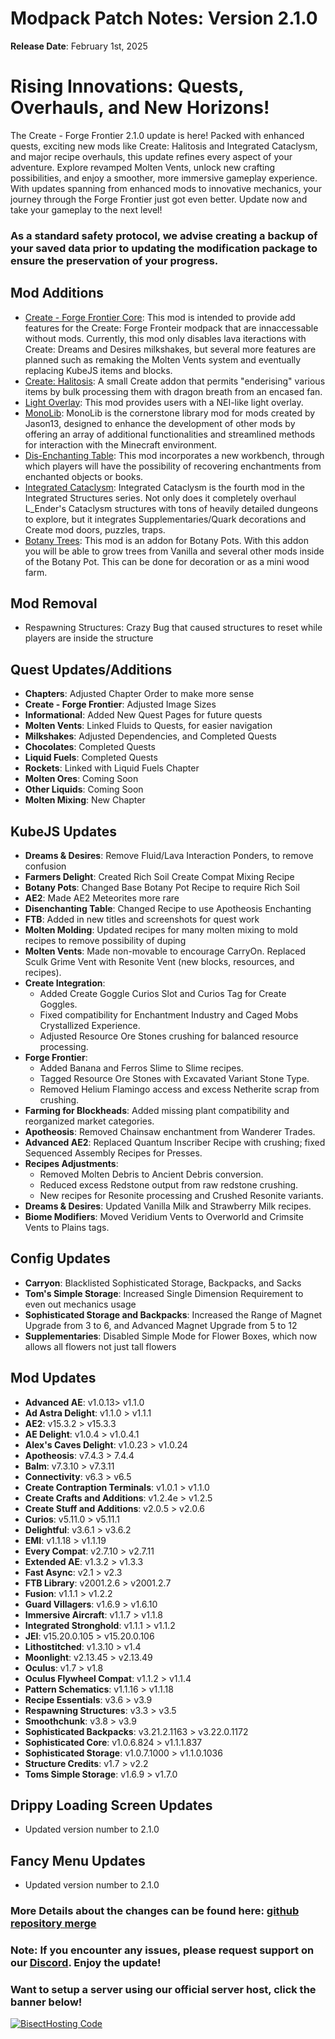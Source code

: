 # Modpack Patch Notes: Version 2.1.0
**Release Date**: February 1st, 2025

# Rising Innovations: Quests, Overhauls, and New Horizons!

The Create - Forge Frontier 2.1.0 update is here! Packed with enhanced quests, exciting new mods like Create: Halitosis and Integrated Cataclysm, and major recipe overhauls, this update refines every aspect of your adventure. Explore revamped Molten Vents, unlock new crafting possibilities, and enjoy a smoother, more immersive gameplay experience. With updates spanning from enhanced mods to innovative mechanics, your journey through the Forge Frontier just got even better. Update now and take your gameplay to the next level!

### As a standard safety protocol, we advise creating a backup of your saved data prior to updating the modification package to ensure the preservation of your progress.
## Mod Additions
- [Create - Forge Frontier Core](https://www.curseforge.com/minecraft/mc-mods/forge-frontier-core): This mod is intended to provide add features for the Create: Forge Fronteir modpack that are innaccessable without mods. Currently, this mod only disables lava iteractions with Create: Dreams and Desires milkshakes, but several more features are planned such as remaking the Molten Vents system and eventually replacing KubeJS items and blocks.
- [Create: Halitosis](https://www.curseforge.com/minecraft/mc-mods/create-halitosis-create-halitosis): A small Create addon that permits "enderising" various items by bulk processing them with dragon breath from an encased fan.
- [Light Overlay](https://www.curseforge.com/minecraft/mc-mods/light-overlay): This mod provides users with a NEI-like light overlay.
- [MonoLib](https://www.curseforge.com/minecraft/mc-mods/monolib): MonoLib is the cornerstone library mod for mods created by Jason13, designed to enhance the development of other mods by offering an array of additional functionalities and streamlined methods for interaction with the Minecraft environment.
- [Dis-Enchanting Table](https://www.curseforge.com/minecraft/mc-mods/dis-enchanting-table): This mod incorporates a new workbench, through which players will have the possibility of recovering enchantments from enchanted objects or books.
- [Integrated Cataclysm](https://www.curseforge.com/minecraft/mc-mods/integrated-cataclysm): Integrated Cataclysm is the fourth mod in the Integrated Structures series. Not only does it completely overhaul L_Ender's Cataclysm structures with tons of heavily detailed dungeons to explore, but it integrates Supplementaries/Quark decorations and Create mod doors, puzzles, traps.
- [Botany Trees](https://www.curseforge.com/minecraft/mc-mods/botany-trees): This mod is an addon for Botany Pots. With this addon you will be able to grow trees from Vanilla and several other mods inside of the Botany Pot. This can be done for decoration or as a mini wood farm.
## Mod Removal
- Respawning Structures: Crazy Bug that caused structures to reset while players are inside the structure

## Quest Updates/Additions
- **Chapters**: Adjusted Chapter Order to make more sense
- **Create - Forge Frontier**: Adjusted Image Sizes
- **Informational**: Added New Quest Pages for future quests
- **Molten Vents**: Linked Fluids to Quests, for easier navigation
- **Milkshakes**: Adjusted Dependencies, and Completed Quests
- **Chocolates**: Completed Quests 
- **Liquid Fuels**: Completed Quests
- **Rockets**: Linked with Liquid Fuels Chapter
- **Molten Ores**: Coming Soon
- **Other Liquids**: Coming Soon
- **Molten Mixing**: New Chapter
## KubeJS Updates
- **Dreams & Desires**: Remove Fluid/Lava Interaction Ponders, to remove confusion
- **Farmers Delight**: Created Rich Soil Create Compat Mixing Recipe
- **Botany Pots**: Changed Base Botany Pot Recipe to require Rich Soil
- **AE2**: Made AE2 Meteorites more rare
- **Disenchanting Table**: Changed Recipe to use Apotheosis Enchanting
- **FTB**: Added in new titles and screenshots for quest work
- **Molten Molding**: Updated recipes for many molten mixing to mold recipes to remove possibility of duping
- **Molten Vents**: Made non-movable to encourage CarryOn. Replaced Sculk Grime Vent with Resonite Vent (new blocks, resources, and recipes).
- **Create Integration**:
  - Added Create Goggle Curios Slot and Curios Tag for Create Goggles.
  - Fixed compatibility for Enchantment Industry and Caged Mobs Crystallized Experience.
  - Adjusted Resource Ore Stones crushing for balanced resource processing.
- **Forge Frontier**:
  - Added Banana and Ferros Slime to Slime recipes.
  - Tagged Resource Ore Stones with Excavated Variant Stone Type.
  - Removed Helium Flamingo access and excess Netherite scrap from crushing.
- **Farming for Blockheads**: Added missing plant compatibility and reorganized market categories.
- **Apotheosis**: Removed Chainsaw enchantment from Wanderer Trades.
- **Advanced AE2**: Replaced Quantum Inscriber Recipe with crushing; fixed Sequenced Assembly Recipes for Presses.
- **Recipes Adjustments**:
  - Removed Molten Debris to Ancient Debris conversion.
  - Reduced excess Redstone output from raw redstone crushing.
  - New recipes for Resonite processing and Crushed Resonite variants.
- **Dreams & Desires**: Updated Vanilla Milk and Strawberry Milk recipes.
- **Biome Modifiers**: Moved Veridium Vents to Overworld and Crimsite Vents to Plains tags.

## Config Updates
- **Carryon**: Blacklisted Sophisticated Storage, Backpacks, and Sacks
- **Tom's Simple Storage**: Increased Single Dimension Requirement to even out mechanics usage
- **Sophisticated Storage and Backpacks**: Increased the Range of Magnet Upgrade from 3 to 6, and Advanced Magnet Upgrade from 5 to 12
- **Supplementaries**: Disabled Simple Mode for Flower Boxes, which now allows all flowers not just tall flowers

## Mod Updates
- **Advanced AE**: v1.0.13> v1.1.0
- **Ad Astra Delight**: v1.1.0 > v1.1.1
- **AE2**: v15.3.2 > v15.3.3
- **AE Delight**: v1.0.4 > v1.0.4.1
- **Alex's Caves Delight**: v1.0.23 > v1.0.24
- **Apotheosis**: v7.4.3 > 7.4.4
- **Balm**: v7.3.10 > v7.3.11
- **Connectivity**: v6.3 > v6.5
- **Create Contraption Terminals**: v1.0.1 > v1.1.0 
- **Create Crafts and Additions**: v1.2.4e > v1.2.5
- **Create Stuff and Additions**: v2.0.5 > v2.0.6
- **Curios**: v5.11.0 > v5.11.1
- **Delightful**: v3.6.1 > v3.6.2
- **EMI**: v1.1.18 > v1.1.19
- **Every Compat**: v2.7.10 > v2.7.11
- **Extended AE**: v1.3.2 > v1.3.3
- **Fast Async**: v2.1 > v2.3
- **FTB Library**: v2001.2.6 > v2001.2.7
- **Fusion**: v1.1.1 > v1.2.2
- **Guard Villagers**: v1.6.9 > v1.6.10
- **Immersive Aircraft**: v1.1.7 > v1.1.8
- **Integrated Stronghold**: v1.1.1 > v1.1.2
- **JEI**: v15.20.0.105 > v15.20.0.106
- **Lithostitched**: v1.3.10 > v1.4
- **Moonlight**: v2.13.45 > v2.13.49
- **Oculus**: v1.7 > v1.8
- **Oculus Flywheel Compat**: v1.1.2 > v1.1.4
- **Pattern Schematics**: v1.1.16 > v1.1.18
- **Recipe Essentials**: v3.6 > v3.9
- **Respawning Structures**: v3.3 > v3.5
- **Smoothchunk**: v3.8 > v3.9
- **Sophisticated Backpacks**: v3.21.2.1163 > v3.22.0.1172
- **Sophisticated Core**: v1.0.6.824 > v1.1.1.837
- **Sophisticated Storage**: v1.0.7.1000 > v1.1.0.1036
- **Structure Credits**: v1.7 > v2.2
- **Toms Simple Storage**: v1.6.9 > v1.7.0

## Drippy Loading Screen Updates
- Updated version number to 2.1.0
## Fancy Menu Updates
- Updated version number to 2.1.0

### More Details about the changes can be found here: [github repository merge](https://github.com/M0nkeyPr0grammer/Create-Forge-Frontier/pull/?)

### Note: If you encounter any issues, please request support on our [Discord](https://discord.gg/quenZthXgy). Enjoy the update!

### Want to setup a server using our official server host, click the banner below!
[![BisectHosting Code](https://raw.githubusercontent.com/M0nkeyPr0grammer/Landscapes-Reimagined/main/BH_Landscape_Reimagined.png)](https://bisecthosting.com/M0nkeyPr0grammer?r=curseforge+chanelog)